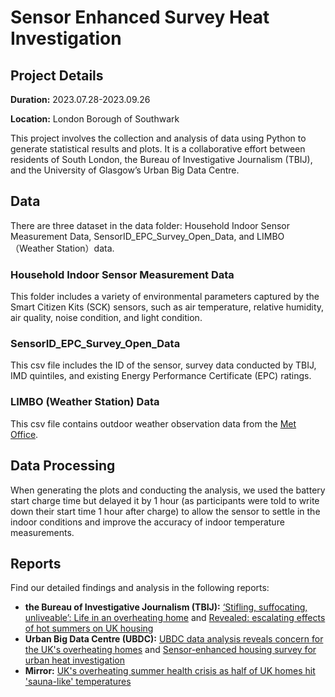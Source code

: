 # Sensor Enhanced Survey Heat Investigation

## Project Details
__Duration:__ 2023.07.28-2023.09.26 

__Location:__ London Borough of Southwark

This project involves the collection and analysis of data using Python to generate statistical results and plots. It is a collaborative effort between residents of South London, the Bureau of Investigative Journalism (TBIJ), and the University of Glasgow’s Urban Big Data Centre.

## Data
There are three dataset in the data folder: Household Indoor Sensor Measurement Data, SensorID_EPC_Survey_Open_Data, and LIMBO（Weather Station）data. 

### Household Indoor Sensor Measurement Data
This folder includes a variety of environmental parameters captured by the Smart Citizen Kits (SCK) sensors, such as air temperature, relative humidity, air quality, noise condition, and light condition.

### SensorID_EPC_Survey_Open_Data
This csv file includes the ID of the sensor, survey data conducted by TBIJ, IMD quintiles, and existing Energy Performance Certificate (EPC) ratings.

### LIMBO (Weather Station) Data
This csv file contains outdoor weather observation data from the [Met Office](https://wow.metoffice.gov.uk/).

## Data Processing

When generating the plots and conducting the analysis, we used the battery start charge time but delayed it by 1 hour (as participants were told to write down their start time 1 hour after charge) to allow the sensor to settle in the indoor conditions and improve the accuracy of indoor temperature measurements.

## Reports
Find our detailed findings and analysis in the following reports:
-  __the Bureau of Investigative Journalism (TBIJ):__ [‘Stifling, suffocating, unliveable’: Life in an overheating home](https://www.thebureauinvestigates.com/stories/2023-12-05/stifling-suffocating-unliveable-life-in-a-overheating-home) and [Revealed: escalating effects of hot summers on UK housing](https://www.thebureauinvestigates.com/stories/2023-12-05/revealed-escalating-effects-of-hot-summers-on-uk-housing)
- __Urban Big Data Centre (UBDC):__ [UBDC data analysis reveals concern for the UK's overheating homes](https://www.ubdc.ac.uk/news-media/2023/december/ubdc-data-analysis-reveals-concern-for-the-uks-overheating-homes/) and [Sensor-enhanced housing survey for urban heat investigation](https://www.ubdc.ac.uk/news-media/2023/december/sensor-enhanced-housing-survey-for-urban-heat-investigation/)
- __Mirror:__ [UK's overheating summer health crisis as half of UK homes hit 'sauna-like' temperatures](https://www.mirror.co.uk/news/uk-news/uks-overheating-summer-health-crisis-31597681)

